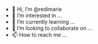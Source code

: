 - 👋 Hi, I’m @redimarie
- 👀 I’m interested in ...
- 🌱 I’m currently learning ...
- 💞️ I’m looking to collaborate on ...
- 📫 How to reach me ...

<!---
redimarie/redimarie is a ✨ special ✨ repository because its `README.md` (this file) appears on your GitHub profile.
You can click the Preview link to take a look at your changes.
--->
